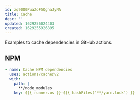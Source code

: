 ```yaml
---
id: zq90O0PuaZoF5QghaJyNA
title: Cache
desc: ''
updated: 1629256024403
created: 1629255926895
---
```


Examples to cache dependencies in GitHub actions.

## NPM

```yml
- name: Cache NPM dependencies
  uses: actions/cache@v2
  with:
    path: |
      **/node_modules
    key: ${{ runner.os }}-${{ hashFiles('**/yarn.lock') }}
```
